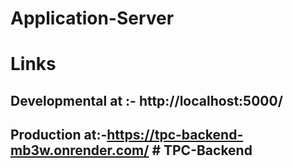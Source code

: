 ﻿# Application-Server

# Links
## Developmental at :- http://localhost:5000/
## Production at:-https://tpc-backend-mb3w.onrender.com/ # TPC-Backend
